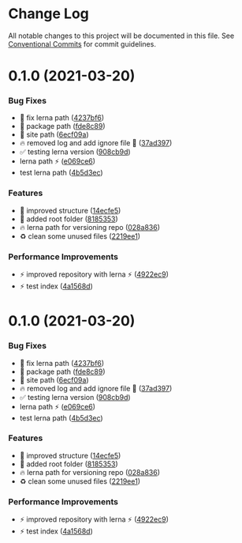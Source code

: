 # Change Log

All notable changes to this project will be documented in this file.
See [Conventional Commits](https://conventionalcommits.org) for commit guidelines.

# 0.1.0 (2021-03-20)


### Bug Fixes

* :bug: fix lerna path ([4237bf6](https://github.com/rtrevisiol/rtrevisiol.github.io/commit/4237bf6c240459535bd5f9c1b32663302a0492e5))
* :bug: package path ([fde8c89](https://github.com/rtrevisiol/rtrevisiol.github.io/commit/fde8c899795c32c37d837aff5423535b7247c699))
* :bug: site path ([6ecf09a](https://github.com/rtrevisiol/rtrevisiol.github.io/commit/6ecf09a2baec5816cf8a75281aa07a5efc4857a3))
* :fire: removed log and add ignore file :bug: ([37ad397](https://github.com/rtrevisiol/rtrevisiol.github.io/commit/37ad39794caada635cea34070b92696b3369f697))
* :white_check_mark: testing lerna version ([908cb9d](https://github.com/rtrevisiol/rtrevisiol.github.io/commit/908cb9dcc520752db3626669a97341d37ccc749f))
* lerna path :zap: ([e069ce6](https://github.com/rtrevisiol/rtrevisiol.github.io/commit/e069ce68febcdaa7f0f7cbe18bd991a4cd10538d))
* test lerna path ([4b5d3ec](https://github.com/rtrevisiol/rtrevisiol.github.io/commit/4b5d3ece682169305c031afde4be53a96c6ba3c8))


### Features

* :art: improved structure ([14ecfe5](https://github.com/rtrevisiol/rtrevisiol.github.io/commit/14ecfe5fa9357ac7ebc53ecd3b547954b3575865))
* :bug: added root folder ([8185353](https://github.com/rtrevisiol/rtrevisiol.github.io/commit/8185353b496e82847907847fa69831a5c0eeb3a4))
* :fire: lerna path for versioning repo ([028a836](https://github.com/rtrevisiol/rtrevisiol.github.io/commit/028a8363ca460ae08d9d57e3c3783339663861fa))
* :recycle: clean some unused files ([2219ee1](https://github.com/rtrevisiol/rtrevisiol.github.io/commit/2219ee14c0bc048633330345fecf95a077b891cf))


### Performance Improvements

* :zap: improved repository with lerna :zap: ([4922ec9](https://github.com/rtrevisiol/rtrevisiol.github.io/commit/4922ec9c2b064e7c003bafabfbd9846535ce1aa0))
* :zap: test index ([4a1568d](https://github.com/rtrevisiol/rtrevisiol.github.io/commit/4a1568ddaa17ca665d978c77e8df25dfa0f37096))





# 0.1.0 (2021-03-20)


### Bug Fixes

* :bug: fix lerna path ([4237bf6](https://github.com/rtrevisiol/rtrevisiol.github.io/commit/4237bf6c240459535bd5f9c1b32663302a0492e5))
* :bug: package path ([fde8c89](https://github.com/rtrevisiol/rtrevisiol.github.io/commit/fde8c899795c32c37d837aff5423535b7247c699))
* :bug: site path ([6ecf09a](https://github.com/rtrevisiol/rtrevisiol.github.io/commit/6ecf09a2baec5816cf8a75281aa07a5efc4857a3))
* :fire: removed log and add ignore file :bug: ([37ad397](https://github.com/rtrevisiol/rtrevisiol.github.io/commit/37ad39794caada635cea34070b92696b3369f697))
* :white_check_mark: testing lerna version ([908cb9d](https://github.com/rtrevisiol/rtrevisiol.github.io/commit/908cb9dcc520752db3626669a97341d37ccc749f))
* lerna path :zap: ([e069ce6](https://github.com/rtrevisiol/rtrevisiol.github.io/commit/e069ce68febcdaa7f0f7cbe18bd991a4cd10538d))
* test lerna path ([4b5d3ec](https://github.com/rtrevisiol/rtrevisiol.github.io/commit/4b5d3ece682169305c031afde4be53a96c6ba3c8))


### Features

* :art: improved structure ([14ecfe5](https://github.com/rtrevisiol/rtrevisiol.github.io/commit/14ecfe5fa9357ac7ebc53ecd3b547954b3575865))
* :bug: added root folder ([8185353](https://github.com/rtrevisiol/rtrevisiol.github.io/commit/8185353b496e82847907847fa69831a5c0eeb3a4))
* :fire: lerna path for versioning repo ([028a836](https://github.com/rtrevisiol/rtrevisiol.github.io/commit/028a8363ca460ae08d9d57e3c3783339663861fa))
* :recycle: clean some unused files ([2219ee1](https://github.com/rtrevisiol/rtrevisiol.github.io/commit/2219ee14c0bc048633330345fecf95a077b891cf))


### Performance Improvements

* :zap: improved repository with lerna :zap: ([4922ec9](https://github.com/rtrevisiol/rtrevisiol.github.io/commit/4922ec9c2b064e7c003bafabfbd9846535ce1aa0))
* :zap: test index ([4a1568d](https://github.com/rtrevisiol/rtrevisiol.github.io/commit/4a1568ddaa17ca665d978c77e8df25dfa0f37096))
